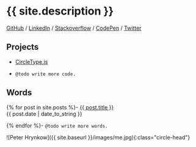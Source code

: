 
# {{ site.description }}

<a href="{{ site.author.github }}">GitHub</a> /
<a href="{{ site.author.linkedin }}">LinkedIn</a> /
<a href="{{ site.author.stackoverflow }}">Stackoverflow</a> /
<a href="{{ site.author.codepen }}">CodePen</a> /
<a href="{{ site.author.twitter }}">Twitter</a>


## Projects
- [CircleType.js](https://circletype.labwire.ca)<br>

- `@todo write more code.`

## Words
{% for post in site.posts %}- <a href="{{ site.baseurl }}{{ post.url }}">{{ post.title }}</a><br>{{ post.date | date_to_string }}<br>

{% endfor %}- `@todo write more words.`

![Peter Hrynkow]({{ site.baseurl }}/images/me.jpg){:class="circle-head"}
